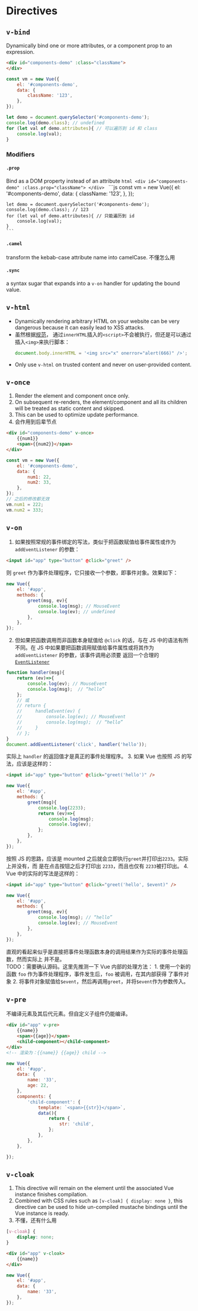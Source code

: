 # Directives

## `v-bind`
Dynamically bind one or more attributes, or a component prop to an expression.
```html
<div id="components-demo" :class="className">
</div>
```
```js
const vm = new Vue({
    el: '#components-demo',
    data: {
        className: '123',
    },
});

let demo = document.querySelector('#components-demo');
console.log(demo.class); // undefined
for (let val of demo.attributes){ // 可以遍历到 id 和 class
    console.log(val);
}
```

### Modifiers
#### `.prop`
Bind as a DOM property instead of an attribute
    ```html
    <div id="components-demo" :class.prop="className">
    </div>
    ```
    ```js
    const vm = new Vue({
        el: '#components-demo',
        data: {
            className: '123',
        },
    });

    let demo = document.querySelector('#components-demo');
    console.log(demo.class); // 123
    for (let val of demo.attributes){ // 只能遍历到 id
        console.log(val);
    }
    ```

#### `.camel`
transform the kebab-case attribute name into camelCase. 不懂怎么用

#### `.sync`
a syntax sugar that expands into a `v-on` handler for updating the bound
value.


## `v-html`
* Dynamically rendering arbitrary HTML on your website can be very dangerous
because it can easily lead to XSS attacks.
* 虽然根据[规范](https://www.w3.org/TR/2008/WD-html5-20080610/dom.html#innerhtml0)，
通过`innerHTML`插入的`<script>`不会被执行，但还是可以通过插入`<img>`来执行脚本：
    ```js
    document.body.innerHTML = '<img src="x" onerror="alert(666)" />';
    ```
* Only use `v-html` on trusted content and never on user-provided content.


## `v-once`
1. Render the element and component once only.
2. On subsequent re-renders, the element/component and all its children will be
treated as static content and skipped.
3. This can be used to optimize update performance.
4. 会作用到后辈节点

```html
<div id="components-demo" v-once>
    {{num1}}
    <span>{{num2}}</span>
</div>
```
```js
const vm = new Vue({
    el: '#components-demo',
    data: {
        num1: 22,
        num2: 33,
    },
});
// 之后的修改都无效
vm.num1 = 222;
vm.num2 = 333;
```


## `v-on`
1. 如果按照常规的事件绑定的写法，类似于把函数赋值给事件属性或作为 `addEventListener`
的参数：
```html
<input id="app" type="button" @click="greet" />
```
则 `greet` 作为事件处理程序，它只接收一个参数，即事件对象。效果如下：
```js
new Vue({
    el: '#app',
    methods: {
        greet(msg, ev){
            console.log(msg); // MouseEvent
            console.log(ev); // undefined
        },
    },
});
```
2. 但如果把函数调用而非函数本身赋值给 `@click` 的话，与在 JS 中的语法有所不同。在 JS
中如果要把函数调用赋值给事件属性或将其作为 `addEventListener` 的参数，该事件调用必须要
返回一个合理的 [`EventListener`](https://developer.mozilla.org/en-US/docs/Web/API/EventListener)
```js
function handler(msg){
    return (ev)=>{
        console.log(ev); // MouseEvent
        console.log(msg);  // “hello”
    };
    // 或
    // return {
    //     handleEvent(ev) {
    //         console.log(ev); // MouseEvent
    //         console.log(msg);  // “hello”
    //     }
    // };
}
document.addEventListener('click', handler('hello'));
```
实际上 `handler` 的返回值才是真正的事件处理程序。
3. 如果 Vue 也按照 JS 的写法，应该是这样的：
```html
<input id="app" type="button" @click="greet('hello')" />
```
```js
new Vue({
    el: '#app',
    methods: {
        greet(msg){
            console.log(2233);
            return (ev)=>{
                console.log(msg);
                console.log(ev);
            };
        },
    },
});
```
按照 JS 的思路，应该是 mounted 之后就会立即执行`greet`并打印出`2233`。实际上并没有，而
是在点击按钮之后才打印出 `2233`，而且也仅有 `2233`被打印出。
4. Vue 中的实际的写法是这样的：
```html
<input id="app" type="button" @click="greet('hello', $event)" />
```
```js
new Vue({
    el: '#app',
    methods: {
        greet(msg, ev){
            console.log(msg); // “hello”
            console.log(ev); // MouseEvent
        },
    },
});
```
直观的看起来似乎是直接把事件处理函数本身的调用结果作为实际的事件处理函数，然而实际上
并不是。  
TODO：需要确认源码。这里先推测一下 Vue 内部的处理方法：
    1. 使用一个新的函数 `foo` 作为事件处理程序，事件发生后，`foo` 被调用，在其内部获得
       了事件对象
    2. 将事件对象赋值给`$event`，然后再调用`greet`，并将`$event`作为参数传入。


## `v-pre`
不编译元素及其后代元素。但自定义子组件仍能编译。
```html
<div id="app" v-pre>
    {{name}}
    <span>{{age}}</span>
    <child-component></child-component>
</div>
<!-- 渲染为：{{name}} {{age}} child -->
```
```js
new Vue({
    el: '#app',
    data: {
        name: '33',
        age: 22,
    },
    components: {
        'child-component': {
            template: `<span>{{str}}</span>`,
            data(){
                return {
                    str: 'child',
                };
            },
        },
    },

});
```


## `v-cloak`
1. This directive will remain on the element until the associated Vue instance
finishes compilation.
2. Combined with CSS rules such as `[v-cloak] { display: none }`, this directive
can be used to hide un-compiled mustache bindings until the Vue instance is
ready.
3. 不懂，还有什么用
```css
[v-cloak] {
    display: none;
}
```
```html
<div id="app" v-cloak>
    {{name}}
</div>
```
```js
new Vue({
    el: '#app',
    data: {
        name: '33',
    },
});
```
